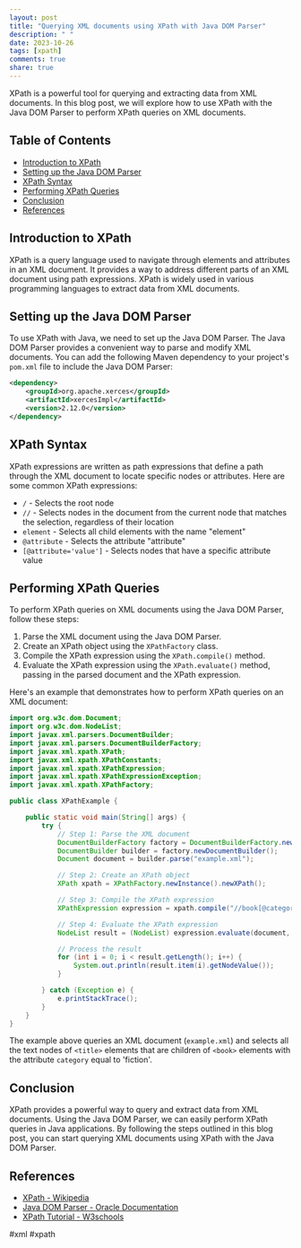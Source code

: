 ```yaml
---
layout: post
title: "Querying XML documents using XPath with Java DOM Parser"
description: " "
date: 2023-10-26
tags: [xpath]
comments: true
share: true
---
```


XPath is a powerful tool for querying and extracting data from XML documents. In this blog post, we will explore how to use XPath with the Java DOM Parser to perform XPath queries on XML documents.

## Table of Contents
- [Introduction to XPath](#introduction-to-xpath)
- [Setting up the Java DOM Parser](#setting-up-the-java-dom-parser)
- [XPath Syntax](#xpath-syntax)
- [Performing XPath Queries](#performing-xpath-queries)
- [Conclusion](#conclusion)
- [References](#references)

## Introduction to XPath

XPath is a query language used to navigate through elements and attributes in an XML document. It provides a way to address different parts of an XML document using path expressions. XPath is widely used in various programming languages to extract data from XML documents.

## Setting up the Java DOM Parser

To use XPath with Java, we need to set up the Java DOM Parser. The Java DOM Parser provides a convenient way to parse and modify XML documents. You can add the following Maven dependency to your project's `pom.xml` file to include the Java DOM Parser:

```xml
<dependency>
    <groupId>org.apache.xerces</groupId>
    <artifactId>xercesImpl</artifactId>
    <version>2.12.0</version>
</dependency>
```

## XPath Syntax

XPath expressions are written as path expressions that define a path through the XML document to locate specific nodes or attributes. Here are some common XPath expressions:

- `/` - Selects the root node
- `//` - Selects nodes in the document from the current node that matches the selection, regardless of their location
- `element` - Selects all child elements with the name "element"
- `@attribute` - Selects the attribute "attribute"
- `[@attribute='value']` - Selects nodes that have a specific attribute value

## Performing XPath Queries

To perform XPath queries on XML documents using the Java DOM Parser, follow these steps:

1. Parse the XML document using the Java DOM Parser.
2. Create an XPath object using the `XPathFactory` class.
3. Compile the XPath expression using the `XPath.compile()` method.
4. Evaluate the XPath expression using the `XPath.evaluate()` method, passing in the parsed document and the XPath expression.

Here's an example that demonstrates how to perform XPath queries on an XML document:

```java
import org.w3c.dom.Document;
import org.w3c.dom.NodeList;
import javax.xml.parsers.DocumentBuilder;
import javax.xml.parsers.DocumentBuilderFactory;
import javax.xml.xpath.XPath;
import javax.xml.xpath.XPathConstants;
import javax.xml.xpath.XPathExpression;
import javax.xml.xpath.XPathExpressionException;
import javax.xml.xpath.XPathFactory;

public class XPathExample {

    public static void main(String[] args) {
        try {
            // Step 1: Parse the XML document
            DocumentBuilderFactory factory = DocumentBuilderFactory.newInstance();
            DocumentBuilder builder = factory.newDocumentBuilder();
            Document document = builder.parse("example.xml");

            // Step 2: Create an XPath object
            XPath xpath = XPathFactory.newInstance().newXPath();

            // Step 3: Compile the XPath expression
            XPathExpression expression = xpath.compile("//book[@category='fiction']/title/text()");

            // Step 4: Evaluate the XPath expression
            NodeList result = (NodeList) expression.evaluate(document, XPathConstants.NODESET);

            // Process the result
            for (int i = 0; i < result.getLength(); i++) {
                System.out.println(result.item(i).getNodeValue());
            }

        } catch (Exception e) {
            e.printStackTrace();
        }
    }
}
```

The example above queries an XML document (`example.xml`) and selects all the text nodes of `<title>` elements that are children of `<book>` elements with the attribute `category` equal to 'fiction'.

## Conclusion

XPath provides a powerful way to query and extract data from XML documents. Using the Java DOM Parser, we can easily perform XPath queries in Java applications. By following the steps outlined in this blog post, you can start querying XML documents using XPath with the Java DOM Parser.

## References

- [XPath - Wikipedia](https://en.wikipedia.org/wiki/XPath)
- [Java DOM Parser - Oracle Documentation](https://docs.oracle.com/javase/tutorial/jaxp/dom/readingXML.html)
- [XPath Tutorial - W3schools](https://www.w3schools.com/xml/xpath_intro.asp)

#xml #xpath